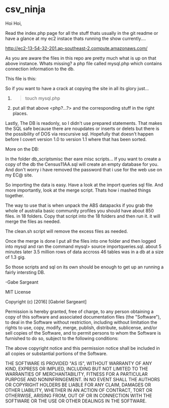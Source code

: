 # csv_ninja

Hoi Hoi,

Read the index.php page for all the stuff thats usually in the git readme or 
have a glance at my ec2 instace thats running the show currently....

http://ec2-13-54-32-201.ap-southeast-2.compute.amazonaws.com/

As you are aware the files in this repo are pretty much what is up on that 
above instance. Whats missing? a php file called mysql.php which contains 
connection information to the db. 

This file is this:

<?php //login.php
$hn = 'localhost';
$db = 'mysql db name';
$un = 'username'; 
$pw = 'a password'
?>

So if you want to have a crack at copying the site in all its glory just...
1. > touch mysql.php
2. put all that above <php?...?> and the corresponding stuff in the right places. 


Lastly,
The DB is readonly, so I didn't use prepared statements. That makes the SQL safe 
because there are noupdates or inserts or delets but there is the possibility of 
DOS via rescursive sql. 
Hopefully that doesn't happen before I covert version 1.0 to version 1.1 where 
that has been sorted.

More on the DB:

In the folder db_scriptsmisc ther eare misc scripts...
If you want to create a copy of the db the Census11AA.sql will create an empty
database for you. And don't worry i have removed the password that i use for the 
web use on my EC@ site.

So importing the data is easy. Have a look at the import queries sql file. And
more importantly, look at the merge script. Thats how i mashed things together.

The way to  use that is when unpack the ABS datapacks if you grab the whole of australia
basic community profiles you should have about 850 files. in 18 folders. Copy that script
into the 18 folders and then run it. it will merge the files as needed.

The clean.sh script will remove the excess files as needed.

Once the merge is done I put all the files into one folder and then logged into mysql 
and ran the command mysql> source importqueries.sql. about 5 minutes later 3.5 million rows
of data accross 46 tables was in a db at a size of 1.3 gig.

So those scripts and sql on its own should be enough to get up an running a fairly intersting
DB.

-Gabe Sargeant


MIT License

Copyright (c) [2016] [Gabriel Sargeant]

Permission is hereby granted, free of charge, to any person obtaining a copy
of this software and associated documentation files (the "Software"), to deal
in the Software without restriction, including without limitation the rights
to use, copy, modify, merge, publish, distribute, sublicense, and/or sell
copies of the Software, and to permit persons to whom the Software is
furnished to do so, subject to the following conditions:

The above copyright notice and this permission notice shall be included in all
copies or substantial portions of the Software.

THE SOFTWARE IS PROVIDED "AS IS", WITHOUT WARRANTY OF ANY KIND, EXPRESS OR
IMPLIED, INCLUDING BUT NOT LIMITED TO THE WARRANTIES OF MERCHANTABILITY,
FITNESS FOR A PARTICULAR PURPOSE AND NONINFRINGEMENT. IN NO EVENT SHALL THE
AUTHORS OR COPYRIGHT HOLDERS BE LIABLE FOR ANY CLAIM, DAMAGES OR OTHER
LIABILITY, WHETHER IN AN ACTION OF CONTRACT, TORT OR OTHERWISE, ARISING FROM,
OUT OF OR IN CONNECTION WITH THE SOFTWARE OR THE USE OR OTHER DEALINGS IN THE
SOFTWARE.
